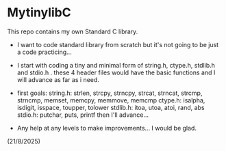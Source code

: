 # MytinylibC
This repo contains my own Standard C library.

- I want to code standard library from scratch but it's not going to be just a code practicing...

- I start with coding a tiny and minimal form of string.h, ctype.h, stdlib.h and stdio.h .
  these 4 header files would have the basic functions and I will advance as far as i need.

- first goals:
    string.h:
      strlen, strcpy, strncpy, strcat, strncat, strcmp, strncmp, memset, memcpy, memmove, memcmp
    ctype.h:
      isalpha, isdigit, isspace, toupper, tolower
    stdlib.h:
      itoa, utoa, atoi, rand, abs
    stdio.h:
      putchar, puts, printf
  then I'll advance...

- Any help at any levels to make improvements... I would be glad.

(21/8/2025)
